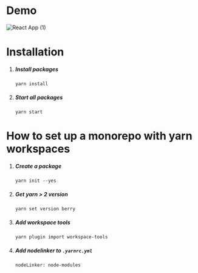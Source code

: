 # Demo

![React App (1)](https://user-images.githubusercontent.com/38838885/129088399-0e971e5d-be60-4dce-9592-7289b8271a8c.gif)

# Installation

1. ##### Install packages
   `yarn install`
2. ##### Start all packages
   `yarn start`


# How to set up a monorepo with yarn workspaces

1. ##### Create a package
   `yarn init --yes`
2. ##### Get yarn > 2 version
   `yarn set version berry`
3. ##### Add workspace tools
   `yarn plugin import workspace-tools`
4. ##### Add nodelinker to `.yarnrc.yml`
   `nodeLinker: node-modules`



